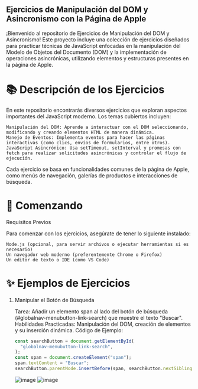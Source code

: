 ## Ejercicios de Manipulación del DOM y Asincronismo con la Página de Apple

¡Bienvenido al repositorio de Ejercicios de Manipulación del DOM y Asincronismo! Este proyecto incluye una colección de ejercicios diseñados para practicar técnicas de JavaScript enfocadas en la manipulación del Modelo de Objetos del Documento (DOM) y la implementación de operaciones asincrónicas, utilizando elementos y estructuras presentes en la página de Apple.

# 📚 Descripción de los Ejercicios

En este repositorio encontrarás diversos ejercicios que exploran aspectos importantes del JavaScript moderno. Los temas cubiertos incluyen:

    Manipulación del DOM: Aprende a interactuar con el DOM seleccionando, modificando y creando elementos HTML de manera dinámica.
    Manejo de Eventos: Implementa eventos para hacer las páginas interactivas (como clics, envíos de formularios, entre otros).
    JavaScript Asincrónico: Usa setTimeout, setInterval y promesas con fetch para realizar solicitudes asincrónicas y controlar el flujo de ejecución.

Cada ejercicio se basa en funcionalidades comunes de la página de Apple, como menús de navegación, galerías de productos e interacciones de búsqueda.

# 🚀 Comenzando

Requisitos Previos

Para comenzar con los ejercicios, asegúrate de tener lo siguiente instalado:

    Node.js (opcional, para servir archivos o ejecutar herramientas si es necesario)
    Un navegador web moderno (preferentemente Chrome o Firefox)
    Un editor de texto o IDE (como VS Code)

# ✨ Ejemplos de Ejercicios

1. Manipular el Botón de Búsqueda

   Tarea: Añadir un elemento span al lado del botón de búsqueda (#globalnav-menubutton-link-search) que muestre el texto "Buscar".
   Habilidades Practicadas: Manipulación del DOM, creación de elementos y su inserción dinámica.
   Código de Ejemplo:

   ```javascript
   const searchButton = document.getElementById(
     "globalnav-menubutton-link-search",
   );
   const span = document.createElement("span");
   span.textContent = "Buscar";
   searchButton.parentNode.insertBefore(span, searchButton.nextSibling);
   ```

   ![image](https://github.com/user-attachments/assets/2be081f7-cadd-4e00-8c56-cff8984d122e)
   ![image](https://github.com/user-attachments/assets/18d9443e-94aa-49bd-b2f5-eba3dbf23138)
